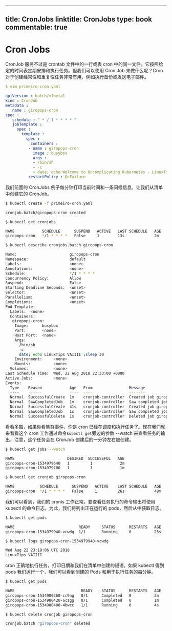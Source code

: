 
---
title: CronJobs
linktitle: CronJobs
type: book
commentable: true
---

# Cron Jobs

CronJob 服务不过是 crontab 文件中的一行或表 cron 中的同一文件。它按照给定的时间表定期安排和执行任务。但我们可以使用 Cron Job 来做什么呢？Cron 对于创建经常性和重复性任务非常有用，例如执行备份或发送电子邮件。

```yaml
$ vim primeiro-cron.yaml

apiVersion : batch/v1beta1
kind : CronJob
metadata :
   name : giropops-cron
spec :
   schedule : " * / 1 * * * * "
   jobTemplate :
     spec :
       template :
         spec :
           containers :
          - name : giropops-cron
            image : busybox
            args :
            - /bin/sh
            - -c
            - date; echo Welcome to Uncomplicating Kubernetes - LinuxTips VAIIII; sleep 30
          restartPolicy : OnFailure
```

我们前面的 CronJobs 例子每分钟打印当前时间和一条问候信息。让我们从清单中创建它的 CronJob。

```sh
$ kubectl create -f primeiro-cron.yaml

cronjob.batch/giropops-cron created

$ kubectl get cronjobs

NAME            SCHEDULE      SUSPEND   ACTIVE   LAST SCHEDULE   AGE
giropops-cron   */1 * * * *   False     1        13s             2m

$ kubectl describe cronjobs.batch giropops-cron

Name:                       giropops-cron
Namespace:                  default
Labels:                     <none>
Annotations:                <none>
Schedule:                   */1 * * * *
Concurrency Policy:         Allow
Suspend:                    False
Starting Deadline Seconds:  <unset>
Selector:                   <unset>
Parallelism:                <unset>
Completions:                <unset>
Pod Template:
  Labels:  <none>
  Containers:
   giropops-cron:
    Image:      busybox
    Port:       <none>
    Host Port:  <none>
    Args:
      /bin/sh
      -c
      date; echo LinuxTips VAIIII ;sleep 30
    Environment:     <none>
    Mounts:          <none>
  Volumes:           <none>
Last Schedule Time:  Wed, 22 Aug 2018 22:33:00 +0000
Active Jobs:         <none>
Events:
  Type    Reason            Age   From                Message
  ----    ------            ----  ----                -------
  Normal  SuccessfulCreate  1m    cronjob-controller  Created job giropops-cron-1534977120
  Normal  SawCompletedJob   1m    cronjob-controller  Saw completed job: giropops-cron-1534977120
  Normal  SuccessfulCreate  41s   cronjob-controller  Created job giropops-cron-1534977180
  Normal  SawCompletedJob   1s    cronjob-controller  Saw completed job: giropops-cron-1534977180
  Normal  SuccessfulDelete  1s    cronjob-controller  Deleted job giropops-cron-1534977000
```

看看多酷，如果你看集群事件，你是 cron 已经在调度和执行任务了。现在我们就来看看这个 cron 工作通过命令`kubectl get`旁边的参数 --watch 来查看任务的输出，注意，这个任务会在 CronJob 创建后的一分钟左右被创建。

```sh
$ kubectl get jobs --watch

NAME                       DESIRED  SUCCESSFUL   AGE
giropops-cron-1534979640   1         1            2m
giropops-cron-1534979700   1         1            1m

$ kubectl get cronjob giropops-cron

NAME           SCHEDULE      SUSPEND   ACTIVE    LAST SCHEDULE   AGE
giropops-cron  */1 * * * *   False     1         26s             48m
```

我们可以看到，我们的 cronis 工作正常。要查看任务执行的命令输出将使用 kubectl 的命令日志。为此，我们将列出正在运行的 pods，然后从中获取日志。

```sh
$ kubectl get pods

NAME                            READY     STATUS      RESTARTS   AGE
giropops-cron-1534979940-vcwdg  1/1       Running     0          25s

$ kubectl logs giropops-cron-1534979940-vcwdg

Wed Aug 22 23:19:06 UTC 2018
LinuxTips VAIIII
```

cron 正确地执行任务，打印日期和我们在清单中创建的短语。如果 kubectl 得到 pods 我们运行一个，我们可以看到创建的 Pods 和用于执行任务的每分钟。

```sh
$ kubectl get pods

NAME                             READY    STATUS      RESTARTS   AGE
giropops-cron-1534980360-cc9ng   0/1      Completed   0          2m
giropops-cron-1534980420-6czgg   0/1      Completed   0          1m
giropops-cron-1534980480-4bwcc   1/1      Running     0          4s

$ kubectl delete cronjob giropops-cron

cronjob.batch "giropops-cron" deleted
```

    